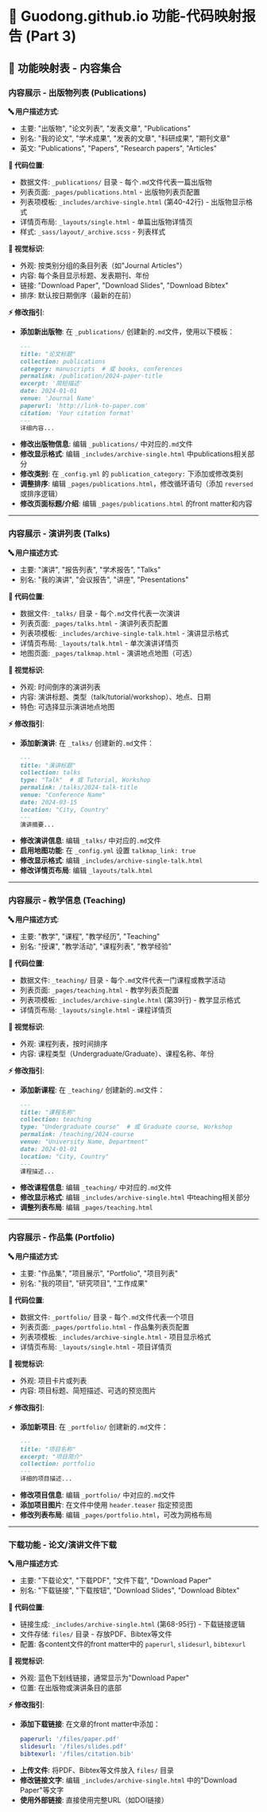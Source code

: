 # 📂 Guodong.github.io 功能-代码映射报告 (Part 3)

## 🎯 功能映射表 - 内容集合

### 内容展示 - 出版物列表 (Publications)

**🔤 用户描述方式**:
- 主要: "出版物", "论文列表", "发表文章", "Publications"
- 别名: "我的论文", "学术成果", "发表的文章", "科研成果", "期刊文章"
- 英文: "Publications", "Papers", "Research papers", "Articles"

**📍 代码位置**:
- 数据文件: `_publications/` 目录 - 每个`.md`文件代表一篇出版物
- 列表页面: `_pages/publications.html` - 出版物列表页配置
- 列表项模板: `_includes/archive-single.html` (第40-42行) - 出版物显示格式
- 详情页布局: `_layouts/single.html` - 单篇出版物详情页
- 样式: `_sass/layout/_archive.scss` - 列表样式

**🎨 视觉标识**:
- 外观: 按类别分组的条目列表（如"Journal Articles"）
- 内容: 每个条目显示标题、发表期刊、年份
- 链接: "Download Paper", "Download Slides", "Download Bibtex"
- 排序: 默认按日期倒序（最新的在前）

**⚡ 修改指引**:
- **添加新出版物**: 在 `_publications/` 创建新的`.md`文件，使用以下模板：
  ```markdown
  ---
  title: "论文标题"
  collection: publications
  category: manuscripts  # 或 books, conferences
  permalink: /publication/2024-paper-title
  excerpt: '简短描述'
  date: 2024-01-01
  venue: 'Journal Name'
  paperurl: 'http://link-to-paper.com'
  citation: 'Your citation format'
  ---
  详细内容...
  ```
- **修改出版物信息**: 编辑 `_publications/` 中对应的`.md`文件
- **修改显示格式**: 编辑 `_includes/archive-single.html` 中publications相关部分
- **修改类别**: 在 `_config.yml` 的 `publication_category:` 下添加或修改类别
- **调整排序**: 编辑 `_pages/publications.html`，修改循环语句（添加 `reversed` 或排序逻辑）
- **修改页面标题/介绍**: 编辑 `_pages/publications.html` 的front matter和内容

---

### 内容展示 - 演讲列表 (Talks)

**🔤 用户描述方式**:
- 主要: "演讲", "报告列表", "学术报告", "Talks"
- 别名: "我的演讲", "会议报告", "讲座", "Presentations"

**📍 代码位置**:
- 数据文件: `_talks/` 目录 - 每个`.md`文件代表一次演讲
- 列表页面: `_pages/talks.html` - 演讲列表页配置
- 列表项模板: `_includes/archive-single-talk.html` - 演讲显示格式
- 详情页布局: `_layouts/talk.html` - 单次演讲详情页
- 地图页面: `_pages/talkmap.html` - 演讲地点地图（可选）

**🎨 视觉标识**:
- 外观: 时间倒序的演讲列表
- 内容: 演讲标题、类型（talk/tutorial/workshop）、地点、日期
- 特色: 可选择显示演讲地点地图

**⚡ 修改指引**:
- **添加新演讲**: 在 `_talks/` 创建新的`.md`文件：
  ```markdown
  ---
  title: "演讲标题"
  collection: talks
  type: "Talk"  # 或 Tutorial, Workshop
  permalink: /talks/2024-talk-title
  venue: "Conference Name"
  date: 2024-03-15
  location: "City, Country"
  ---
  演讲摘要...
  ```
- **修改演讲信息**: 编辑 `_talks/` 中对应的`.md`文件
- **启用地图功能**: 在 `_config.yml` 设置 `talkmap_link: true`
- **修改显示格式**: 编辑 `_includes/archive-single-talk.html`
- **修改详情页布局**: 编辑 `_layouts/talk.html`

---

### 内容展示 - 教学信息 (Teaching)

**🔤 用户描述方式**:
- 主要: "教学", "课程", "教学经历", "Teaching"
- 别名: "授课", "教学活动", "课程列表", "教学经验"

**📍 代码位置**:
- 数据文件: `_teaching/` 目录 - 每个`.md`文件代表一门课程或教学活动
- 列表页面: `_pages/teaching.html` - 教学列表页配置
- 列表项模板: `_includes/archive-single.html` (第39行) - 教学显示格式
- 详情页布局: `_layouts/single.html` - 课程详情页

**🎨 视觉标识**:
- 外观: 课程列表，按时间排序
- 内容: 课程类型（Undergraduate/Graduate）、课程名称、年份

**⚡ 修改指引**:
- **添加新课程**: 在 `_teaching/` 创建新的`.md`文件：
  ```markdown
  ---
  title: "课程名称"
  collection: teaching
  type: "Undergraduate course"  # 或 Graduate course, Workshop
  permalink: /teaching/2024-course
  venue: "University Name, Department"
  date: 2024-01-01
  location: "City, Country"
  ---
  课程描述...
  ```
- **修改课程信息**: 编辑 `_teaching/` 中对应的`.md`文件
- **修改显示格式**: 编辑 `_includes/archive-single.html` 中teaching相关部分
- **调整列表布局**: 编辑 `_pages/teaching.html`

---

### 内容展示 - 作品集 (Portfolio)

**🔤 用户描述方式**:
- 主要: "作品集", "项目展示", "Portfolio", "项目列表"
- 别名: "我的项目", "研究项目", "工作成果"

**📍 代码位置**:
- 数据文件: `_portfolio/` 目录 - 每个`.md`文件代表一个项目
- 列表页面: `_pages/portfolio.html` - 作品集列表页配置
- 列表项模板: `_includes/archive-single.html` - 项目显示格式
- 详情页布局: `_layouts/single.html` - 项目详情页

**🎨 视觉标识**:
- 外观: 项目卡片或列表
- 内容: 项目标题、简短描述、可选的预览图片

**⚡ 修改指引**:
- **添加新项目**: 在 `_portfolio/` 创建新的`.md`文件：
  ```markdown
  ---
  title: "项目名称"
  excerpt: "项目简介"
  collection: portfolio
  ---
  详细的项目描述...
  ```
- **修改项目信息**: 编辑 `_portfolio/` 中对应的`.md`文件
- **添加项目图片**: 在文件中使用 `header.teaser` 指定预览图
- **修改列表布局**: 编辑 `_pages/portfolio.html`，可改为网格布局

---

### 下载功能 - 论文/演讲文件下载

**🔤 用户描述方式**:
- 主要: "下载论文", "下载PDF", "文件下载", "Download Paper"
- 别名: "下载链接", "下载按钮", "Download Slides", "Download Bibtex"

**📍 代码位置**:
- 链接生成: `_includes/archive-single.html` (第68-95行) - 下载链接逻辑
- 文件存储: `files/` 目录 - 存放PDF、Bibtex等文件
- 配置: 各content文件的front matter中的 `paperurl`, `slidesurl`, `bibtexurl`

**🎨 视觉标识**:
- 外观: 蓝色下划线链接，通常显示为"Download Paper"
- 位置: 在出版物或演讲条目的底部

**⚡ 修改指引**:
- **添加下载链接**: 在文章的front matter中添加：
  ```yaml
  paperurl: '/files/paper.pdf'
  slidesurl: '/files/slides.pdf'
  bibtexurl: '/files/citation.bib'
  ```
- **上传文件**: 将PDF、Bibtex等文件放入 `files/` 目录
- **修改链接文字**: 编辑 `_includes/archive-single.html` 中的"Download Paper"等文字
- **使用外部链接**: 直接使用完整URL（如DOI链接）
